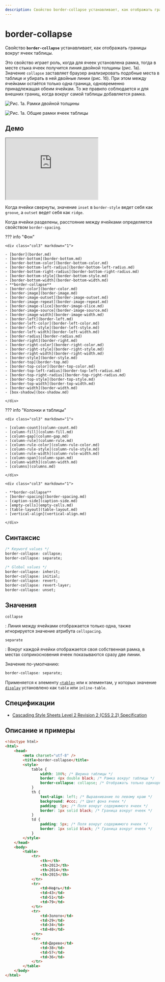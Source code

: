 ```yaml
---
description: Свойство border-collapse устанавливает, как отображать границы вокруг ячеек таблицы
---
```


# border-collapse

Свойство **`border-collapse`** устанавливает, как отображать границы вокруг ячеек таблицы.

Это свойство играет роль, когда для ячеек установлена рамка, тогда в месте стыка ячеек получится линия двойной толщины (рис. 1а). Значение `collapse` заставляет браузер анализировать подобные места в таблице и убирать в ней двойные линии (рис. 1б). При этом между ячейками остаётся только одна граница, одновременно принадлежащая обеим ячейкам. То же правило соблюдается и для внешних границ, когда вокруг самой таблицы добавляется рамка.

![Рис. 1а. Рамки двойной толщины](css_border-collapse_1a.png)

![Рис. 1а. Общие рамки ячеек таблицы](css_border-collapse_1b.png)

## Демо

<iframe class="interactive is-default-height" height="200" src="https://interactive-examples.mdn.mozilla.net/pages/css/border-collapse.html" title="MDN Web Docs Interactive Example" loading="lazy" data-readystate="complete"></iframe>

Когда ячейки свернуты, значение `inset` в `border-style` ведет себя как `groove`, а `outset` ведет себя как `ridge`.

Когда ячейки разделены, расстояние между ячейками определяется свойством `border-spacing`.

??? info "Фон"

    <div class="col3" markdown="1">

    - [border](border.md)
    - [border-bottom](border-bottom.md)
    - [border-bottom-color](border-bottom-color.md)
    - [border-bottom-left-radius](border-bottom-left-radius.md)
    - [border-bottom-right-radius](border-bottom-right-radius.md)
    - [border-bottom-style](border-bottom-style.md)
    - [border-bottom-width](border-bottom-width.md)
    - **border-collapse**
    - [border-color](border-color.md)
    - [border-image](border-image.md)
    - [border-image-outset](border-image-outset.md)
    - [border-image-repeat](border-image-repeat.md)
    - [border-image-slice](border-image-slice.md)
    - [border-image-source](border-image-source.md)
    - [border-image-width](border-image-width.md)
    - [border-left](border-left.md)
    - [border-left-color](border-left-color.md)
    - [border-left-style](border-left-style.md)
    - [border-left-width](border-left-width.md)
    - [border-radius](border-radius.md)
    - [border-right](border-right.md)
    - [border-right-color](border-right-color.md)
    - [border-right-style](border-right-style.md)
    - [border-right-width](border-right-width.md)
    - [border-style](border-style.md)
    - [border-top](border-top.md)
    - [border-top-color](border-top-color.md)
    - [border-top-left-radius](border-top-left-radius.md)
    - [border-top-right-radius](border-top-right-radius.md)
    - [border-top-style](border-top-style.md)
    - [border-top-width](border-top-width.md)
    - [border-width](border-width.md)
    - [box-shadow](box-shadow.md)

    </div>

??? info "Колонки и таблицы"

    <div class="col3" markdown="1">

    - [column-count](column-count.md)
    - [column-fill](column-fill.md)
    - [column-gap](column-gap.md)
    - [column-rule](column-rule.md)
    - [column-rule-color](column-rule-color.md)
    - [column-rule-style](column-rule-style.md)
    - [column-rule-width](column-rule-width.md)
    - [column-span](column-span.md)
    - [column-width](column-width.md)
    - [columns](columns.md)

    </div>

    <div class="col3" markdown="1">

    - **border-collapse**
    - [border-spacing](border-spacing.md)
    - [caption-side](caption-side.md)
    - [empty-cells](empty-cells.md)
    - [table-layout](table-layout.md)
    - [vertical-align](vertical-align.md)

    </div>

## Синтаксис

```css
/* Keyword values */
border-collapse: collapse;
border-collapse: separate;

/* Global values */
border-collapse: inherit;
border-collapse: initial;
border-collapse: revert;
border-collapse: revert-layer;
border-collapse: unset;
```

## Значения

`collapse`

: Линия между ячейками отображается только одна, также игнорируется значение атрибута `cellspacing`.

`separate`

: Вокруг каждой ячейки отображается своя собственная рамка, в местах соприкосновения ячеек показываются сразу две линии.

Значение по-умолчанию:

```css
border-collapse: separate;
```

Применяется к элементу [`<table>`](../html/table.md) или к элементам, у которых значение [`display`](display.md) установлено как `table` или `inline-table`.

## Спецификации

-   [Cascading Style Sheets Level 2 Revision 2 (CSS 2.2) Specification](https://w3c.github.io/csswg-drafts/css2/#propdef-border-collapse)

## Описание и примеры

```html
<!doctype html>
<html>
    <head>
        <meta charset="utf-8" />
        <title>border-collapse</title>
        <style>
            table {
                width: 100%; /* Ширина таблицы */
                border: 4px double black; /* Рамка вокруг таблицы */
                border-collapse: collapse; /* Отображать только одинарные линии */
            }
            th {
                text-align: left; /* Выравнивание по левому краю */
                background: #ccc; /* Цвет фона ячеек */
                padding: 5px; /* Поля вокруг содержимого ячеек */
                border: 1px solid black; /* Граница вокруг ячеек */
            }
            td {
                padding: 5px; /* Поля вокруг содержимого ячеек */
                border: 1px solid black; /* Граница вокруг ячеек */
            }
        </style>
    </head>
    <body>
        <table>
            <tr>
                <th></th>
                <th>2013</th>
                <th>2014</th>
                <th>2015</th>
            </tr>
            <tr>
                <td>Нефть</td>
                <td>43</td>
                <td>51</td>
                <td>79</td>
            </tr>
            <tr>
                <td>Золото</td>
                <td>29</td>
                <td>34</td>
                <td>48</td>
            </tr>
            <tr>
                <td>Дерево</td>
                <td>38</td>
                <td>57</td>
                <td>36</td>
            </tr>
        </table>
    </body>
</html>
```
